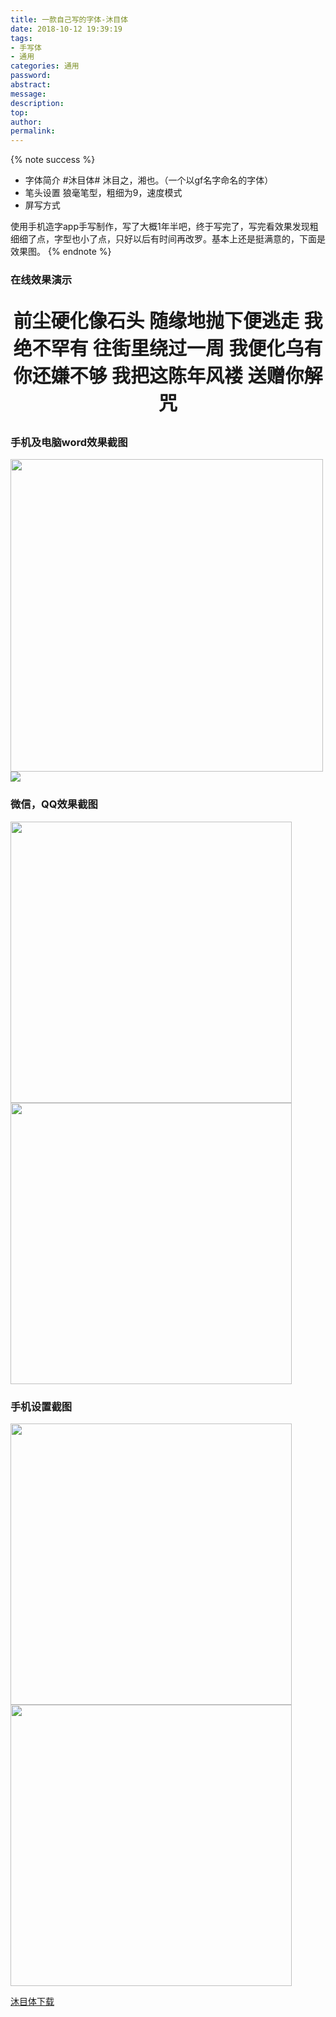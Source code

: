 ```yaml
---
title: 一款自己写的字体-沐目体
date: 2018-10-12 19:39:19
tags:
- 手写体
- 通用
categories: 通用
password:
abstract:
message:
description:
top:
author:
permalink:
---
```


{% note success %}
* 字体简介
	#沐目体# 沐目之，湘也。（一个以gf名字命名的字体）
* 笔头设置
	狼毫笔型，粗细为9，速度模式
* 屏写方式

使用手机造字app手写制作，写了大概1年半吧，终于写完了，写完看效果发现粗细细了点，字型也小了点，只好以后有时间再改罗。基本上还是挺满意的，下面是效果图。
{% endnote %}


### 在线效果演示

<p style="font-family: MMT;font-size: 30px;font-weight:bold;" align="center">
前尘硬化像石头
随缘地抛下便逃走
我绝不罕有
往街里绕过一周
我便化乌有
你还嫌不够
我把这陈年风褛
送赠你解咒
</p>
<!--more-->

### 手机及电脑word效果截图  

<img src="font-mmt/cell.jpg" height="auto" width="500">
<img src="font-mmt/word1.png" height="auto" width="auto">

### 微信，QQ效果截图  

<img src="font-mmt/wechat.png" height="auto" width="450">
<img src="font-mmt/qq.png" height="auto" width="450">

### 手机设置截图  

<img src="font-mmt/setting.png" height="auto" width="450">
<img src="font-mmt/setting1.png" height="auto" width="450">

[沐目体下载](https://github.com/Lruihao/Grocery)